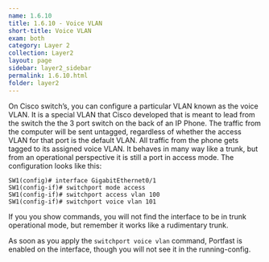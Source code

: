 ```yaml
---
name: 1.6.10
title: 1.6.10 - Voice VLAN
short-title: Voice VLAN
exam: both
category: Layer 2
collection: Layer2
layout: page
sidebar: layer2_sidebar
permalink: 1.6.10.html
folder: layer2
---
```

On Cisco switch’s, you can configure a particular VLAN known as the voice VLAN. It is a special VLAN that Cisco developed that is meant to lead from the switch the the 3 port switch on the back of an IP Phone. The traffic from the computer will be sent untagged, regardless of whether the access VLAN for that port is the default VLAN. All traffic from the phone gets tagged to its assigned voice VLAN. It behaves in many way like a trunk, but from an operational perspective it is still a port in access mode. The configuration looks like this:
```
SW1(config)# interface GigabitEthernet0/1
SW1(config-if)# switchport mode access
SW1(config-if)# switchport access vlan 100
SW1(config-if)# switchport voice vlan 101
```
If you you show commands, you will not find the interface to be in trunk operational mode, but remember it works like a rudimentary trunk.

As soon as you apply the `switchport voice vlan` command, Portfast is enabled on the interface, though you will not see it in the running-config.

